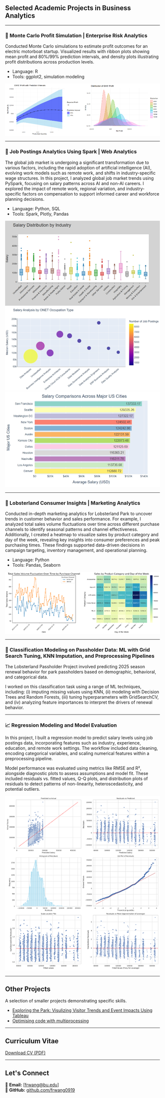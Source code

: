## Selected Academic Projects in Business Analytics

---

### 🔋 Monte Carlo Profit Simulation | Enterprise Risk Analytics
Conducted Monte Carlo simulations to estimate profit outcomes for an electric motorboat startup. Visualized results with ribbon plots showing mean profit and 80%/99% prediction intervals, and density plots illustrating profit distributions across production levels.

- Language: R
- Tools: ggplot2, simulation modeling

<img src="images/risk.png?raw=true" />

---

### 💼 Job Postings Analytics Using Spark | Web Analytics
The global job market is undergoing a significant transformation due to various factors, including the rapid adoption of artificial intelligence (AI), evolving work models such as remote work, and shifts in industry-specific wage structures. In this project, I analyzed global job market trends using PySpark, focusing on salary patterns across AI and non-AI careers. I explored the impact of remote work, regional variation, and industry-specific factors on compensation to support informed career and workforce planning decisions.

- Language: Python, SQL
- Tools: Spark, Plotly, Pandas

<img src="images/salarydist.png?raw=true" />
<img src="images/SalarybyOccupation.jpg?raw=true" />
<img src="images/salarycomparison.png?raw=true" />

---

### 🦞 Lobsterland Consumer Insights | Marketing Analytics
Conducted in-depth marketing analytics for Lobsterland Park to uncover trends in customer behavior and sales performance. For example, I analyzed total sales volume fluctuations over time across different purchase channels to identify seasonal patterns and channel effectiveness. Additionally, I created a heatmap to visualize sales by product category and day of the week, revealing key insights into consumer preferences and peak purchasing times. These findings supported data-driven decisions in campaign targeting, inventory management, and operational planning.

- Language: Python
- Tools: Pandas, Seaborn

<img src="images/marketing.png?raw=true" />

---

### 🧠 Classification Modeling on Passholder Data: ML with Grid Search Tuning, KNN Imputation, and Preprocessing Pipelines
The Lobsterland Passholder Project involved predicting 2025 season renewal behavior for park passholders based on demographic, behavioral, and categorical data.

I worked on this classification task using a range of ML techniques, including: (i) imputing missing values using KNN, (ii) modeling with Decision Trees and Random Forests, (iii) tuning hyperparameters with GridSearchCV, and (iv) analyzing feature importances to interpret the drivers of renewal behavior. 

---

### 📈 Regression Modeling and Model Evaluation
In this project, I built a regression model to predict salary levels using job postings data, incorporating features such as industry, experience, education, and remote work settings. The workflow included data cleaning, encoding categorical variables, and scaling numerical features within a preprocessing pipeline.

Model performance was evaluated using metrics like RMSE and R², alongside diagnostic plots to assess assumptions and model fit. These included residuals vs. fitted values, Q-Q plots, and distribution plots of residuals to detect patterns of non-linearity, heteroscedasticity, and potential outliers.

<img src="images/lr_diagnostic_classic.png?raw=true"/>

---

## Other Projects
A selection of smaller projects demonstrating specific skills.
- [Exploring the Park: Visulizing Visitor Trends and Event Impacts Using Tableau](https://public.tableau.com/app/profile/furong.wang/viz/Dashboard_17439969338420/Dashboard1)
- [Optimising code with multiprocessing](#)

---

## Curriculum Vitae
[Download CV (PDF)](pdf/CV.pdf)

---

## Let's Connect
📧 **Email:** [frwang@bu.edu]  
🐙 **GitHub:** [github.com/frwang0919](https://github.com/frwang0919)




